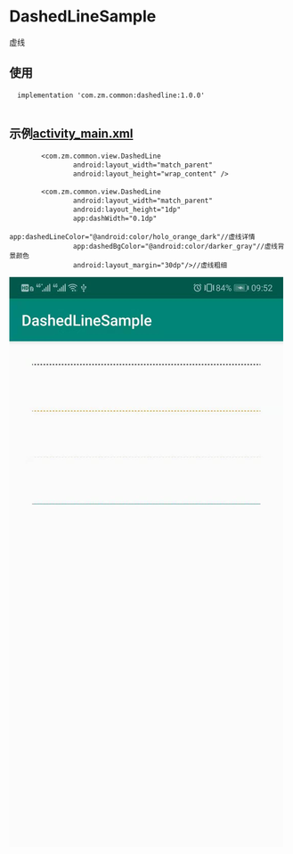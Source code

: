 # DashedLineSample
虚线

## 使用
```
  implementation 'com.zm.common:dashedline:1.0.0'
  
```

## 示例[activity_main.xml](https://github.com/scalling/DashedLineSample/blob/master/app/src/main/res/layout/activity_main.xml)
```
        <com.zm.common.view.DashedLine
                android:layout_width="match_parent"
                android:layout_height="wrap_content" />
                
        <com.zm.common.view.DashedLine
                android:layout_width="match_parent"
                android:layout_height="1dp"
                app:dashWidth="0.1dp"
                app:dashedLineColor="@android:color/holo_orange_dark"//虚线详情
                app:dashedBgColor="@android:color/darker_gray"//虚线背景颜色
                android:layout_margin="30dp"/>//虚线粗细
```
![1.jpg](https://github.com/scalling/DashedLineSample/blob/master/screenshot/1.jpg)
